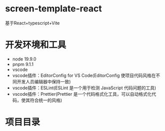 # screen-template-react

基于React+typescript+Vite

# 开发环境和工具

- node 19.9.0
- pnpm 9.1.1
- vscode
- vscode插件：EditorConfig for VS Code(EditorConfig 使项目代码风格在不同开发人员编辑器中保持一致)
- vscode插件：ESLint(ESLint 是一个用于检测 JavaScript 代码问题的工具)
- vscode插件：Prettier(Prettier 是一个代码格式化工具，可以自动格式化代码，使其符合统一的风格)

# 项目目录

```bash

```
